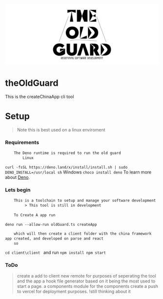 ![The Old Guard Logo](banner.png)
# theOldGuard
This is the createChinaApp cli tool

# Setup

> Note this is best used on a linux enviroment
### Requirements 
        The Deno runtime is required to run the old guard
            Linux
`curl -fsSL https://deno.land/x/install/install.sh | sudo DENO_INSTALL=/usr/local sh`
            Windows
`choco install deno`
        To learn more about [Deno](https://deno.land/).   


 ### Lets begin
        This is a toolchain to setup and manage your software development
             > This tool is still in development
        
        To Create A app run
        
`deno run --allow-run oldGuard.ts createApp `

        which will then create a client folder with the china framework app created, and developed on parse and react
        so
`cd client\client `
        and run
`npm install npm start`



### ToDo
> create a add to client new remote for purposes of seperating the tool and the app
> a hook file generator based on it being the most used to start a page.
> a components module for the components
> create a push to vercel for deployment purposes. !still thinking about it 